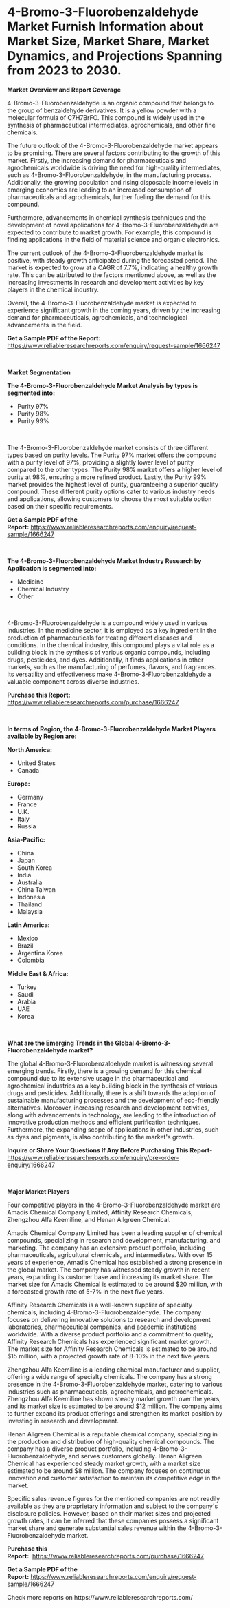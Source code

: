 <p><h1>4-Bromo-3-Fluorobenzaldehyde Market Furnish Information about Market Size, Market Share, Market Dynamics, and Projections Spanning from 2023 to 2030.</h1></p><p><strong>Market Overview and Report Coverage</strong></p>
<p><p>4-Bromo-3-Fluorobenzaldehyde is an organic compound that belongs to the group of benzaldehyde derivatives. It is a yellow powder with a molecular formula of C7H7BrFO. This compound is widely used in the synthesis of pharmaceutical intermediates, agrochemicals, and other fine chemicals.</p><p>The future outlook of the 4-Bromo-3-Fluorobenzaldehyde market appears to be promising. There are several factors contributing to the growth of this market. Firstly, the increasing demand for pharmaceuticals and agrochemicals worldwide is driving the need for high-quality intermediates, such as 4-Bromo-3-Fluorobenzaldehyde, in the manufacturing process. Additionally, the growing population and rising disposable income levels in emerging economies are leading to an increased consumption of pharmaceuticals and agrochemicals, further fueling the demand for this compound.</p><p>Furthermore, advancements in chemical synthesis techniques and the development of novel applications for 4-Bromo-3-Fluorobenzaldehyde are expected to contribute to market growth. For example, this compound is finding applications in the field of material science and organic electronics.</p><p>The current outlook of the 4-Bromo-3-Fluorobenzaldehyde market is positive, with steady growth anticipated during the forecasted period. The market is expected to grow at a CAGR of 7.7%, indicating a healthy growth rate. This can be attributed to the factors mentioned above, as well as the increasing investments in research and development activities by key players in the chemical industry.</p><p>Overall, the 4-Bromo-3-Fluorobenzaldehyde market is expected to experience significant growth in the coming years, driven by the increasing demand for pharmaceuticals, agrochemicals, and technological advancements in the field.</p></p>
<p><strong>Get a Sample PDF of the Report:</strong> <a href="https://www.reliableresearchreports.com/enquiry/request-sample/1666247">https://www.reliableresearchreports.com/enquiry/request-sample/1666247</a></p>
<p>&nbsp;</p>
<p><strong>Market Segmentation</strong></p>
<p><strong>The 4-Bromo-3-Fluorobenzaldehyde Market Analysis by types is segmented into:</strong></p>
<p><ul><li>Purity 97%</li><li>Purity 98%</li><li>Purity 99%</li></ul></p>
<p>&nbsp;</p>
<p><p>The 4-Bromo-3-Fluorobenzaldehyde market consists of three different types based on purity levels. The Purity 97% market offers the compound with a purity level of 97%, providing a slightly lower level of purity compared to the other types. The Purity 98% market offers a higher level of purity at 98%, ensuring a more refined product. Lastly, the Purity 99% market provides the highest level of purity, guaranteeing a superior quality compound. These different purity options cater to various industry needs and applications, allowing customers to choose the most suitable option based on their specific requirements.</p></p>
<p><strong>Get a Sample PDF of the Report:</strong>&nbsp;<a href="https://www.reliableresearchreports.com/enquiry/request-sample/1666247">https://www.reliableresearchreports.com/enquiry/request-sample/1666247</a></p>
<p>&nbsp;</p>
<p><strong>The 4-Bromo-3-Fluorobenzaldehyde Market Industry Research by Application is segmented into:</strong></p>
<p><ul><li>Medicine</li><li>Chemical Industry</li><li>Other</li></ul></p>
<p>&nbsp;</p>
<p><p>4-Bromo-3-Fluorobenzaldehyde is a compound widely used in various industries. In the medicine sector, it is employed as a key ingredient in the production of pharmaceuticals for treating different diseases and conditions. In the chemical industry, this compound plays a vital role as a building block in the synthesis of various organic compounds, including drugs, pesticides, and dyes. Additionally, it finds applications in other markets, such as the manufacturing of perfumes, flavors, and fragrances. Its versatility and effectiveness make 4-Bromo-3-Fluorobenzaldehyde a valuable component across diverse industries.</p></p>
<p><strong>Purchase this Report:</strong>&nbsp; <a href="https://www.reliableresearchreports.com/purchase/1666247">https://www.reliableresearchreports.com/purchase/1666247</a></p>
<p>&nbsp;</p>
<p><strong>In terms of Region, the 4-Bromo-3-Fluorobenzaldehyde Market Players available by Region are:</strong></p>
<p>
    <p> <strong> North America: </strong>
        <ul>
            <li>United States</li>
            <li>Canada</li>
        </ul>
        </p> 
    <p> <strong> Europe: </strong>
        <ul>
            <li>Germany</li>
            <li>France</li>
            <li>U.K.</li>
            <li>Italy</li>
            <li>Russia</li>
        </ul>
        </p> 
    <p> <strong> Asia-Pacific: </strong>
        <ul>
            <li>China</li>
            <li>Japan</li>
            <li>South Korea</li>
            <li>India</li>
            <li>Australia</li>
            <li>China Taiwan</li>
            <li>Indonesia</li>
            <li>Thailand</li>
            <li>Malaysia</li>
        </ul>
        </p> 
    <p> <strong> Latin America: </strong>
        <ul>
            <li>Mexico</li>
            <li>Brazil</li>
            <li>Argentina Korea</li>
            <li>Colombia</li>
        </ul>
        </p> 
    <p> <strong> Middle East & Africa: </strong>
        <ul>
            <li>Turkey</li>
            <li>Saudi</li>
            <li>Arabia</li>
            <li>UAE</li>
            <li>Korea</li>
        </ul>
    </p>
    </p>
<p>&nbsp;</p>
<p><strong>What are the Emerging Trends in the Global 4-Bromo-3-Fluorobenzaldehyde market?</strong></p>
<p><p>The global 4-Bromo-3-Fluorobenzaldehyde market is witnessing several emerging trends. Firstly, there is a growing demand for this chemical compound due to its extensive usage in the pharmaceutical and agrochemical industries as a key building block in the synthesis of various drugs and pesticides. Additionally, there is a shift towards the adoption of sustainable manufacturing processes and the development of eco-friendly alternatives. Moreover, increasing research and development activities, along with advancements in technology, are leading to the introduction of innovative production methods and efficient purification techniques. Furthermore, the expanding scope of applications in other industries, such as dyes and pigments, is also contributing to the market's growth.</p></p>
<p><strong>Inquire or Share Your Questions If Any Before Purchasing This Report</strong>- <a href="https://www.reliableresearchreports.com/enquiry/pre-order-enquiry/1666247">https://www.reliableresearchreports.com/enquiry/pre-order-enquiry/1666247</a></p>
<p>&nbsp;</p>
<p><strong>Major Market Players</strong></p>
<p><p>Four competitive players in the 4-Bromo-3-Fluorobenzaldehyde market are Amadis Chemical Company Limited, Affinity Research Chemicals, Zhengzhou Alfa Keemiline, and Henan Allgreen Chemical.</p><p>Amadis Chemical Company Limited has been a leading supplier of chemical compounds, specializing in research and development, manufacturing, and marketing. The company has an extensive product portfolio, including pharmaceuticals, agricultural chemicals, and intermediates. With over 15 years of experience, Amadis Chemical has established a strong presence in the global market. The company has witnessed steady growth in recent years, expanding its customer base and increasing its market share. The market size for Amadis Chemical is estimated to be around $20 million, with a forecasted growth rate of 5-7% in the next five years.</p><p>Affinity Research Chemicals is a well-known supplier of specialty chemicals, including 4-Bromo-3-Fluorobenzaldehyde. The company focuses on delivering innovative solutions to research and development laboratories, pharmaceutical companies, and academic institutions worldwide. With a diverse product portfolio and a commitment to quality, Affinity Research Chemicals has experienced significant market growth. The market size for Affinity Research Chemicals is estimated to be around $15 million, with a projected growth rate of 8-10% in the next five years.</p><p>Zhengzhou Alfa Keemiline is a leading chemical manufacturer and supplier, offering a wide range of specialty chemicals. The company has a strong presence in the 4-Bromo-3-Fluorobenzaldehyde market, catering to various industries such as pharmaceuticals, agrochemicals, and petrochemicals. Zhengzhou Alfa Keemiline has shown steady market growth over the years, and its market size is estimated to be around $12 million. The company aims to further expand its product offerings and strengthen its market position by investing in research and development.</p><p>Henan Allgreen Chemical is a reputable chemical company, specializing in the production and distribution of high-quality chemical compounds. The company has a diverse product portfolio, including 4-Bromo-3-Fluorobenzaldehyde, and serves customers globally. Henan Allgreen Chemical has experienced steady market growth, with a market size estimated to be around $8 million. The company focuses on continuous innovation and customer satisfaction to maintain its competitive edge in the market.</p><p>Specific sales revenue figures for the mentioned companies are not readily available as they are proprietary information and subject to the company's disclosure policies. However, based on their market sizes and projected growth rates, it can be inferred that these companies possess a significant market share and generate substantial sales revenue within the 4-Bromo-3-Fluorobenzaldehyde market.</p></p>
<p><strong>Purchase this Report:</strong>&nbsp;&nbsp;<a href="https://www.reliableresearchreports.com/purchase/1666247">https://www.reliableresearchreports.com/purchase/1666247</a></p>
<p></p>
<p><strong>Get a Sample PDF of the Report:</strong>&nbsp;<a href="https://www.reliableresearchreports.com/enquiry/request-sample/1666247">https://www.reliableresearchreports.com/enquiry/request-sample/1666247</a></p>
<p>Check more reports on https://www.reliableresearchreports.com/</p>